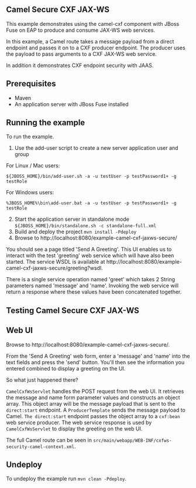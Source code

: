 Camel Secure CXF JAX-WS
------------------------

This example demonstrates using the camel-cxf component with JBoss Fuse on EAP to produce and consume JAX-WS web services.

In this example, a Camel route takes a message payload from a direct endpoint and passes it on to a CXF producer endpoint. The producer uses the payload
to pass arguments to a CXF JAX-WS web service.

In addition it demonstrates CXF endpoint security with JAAS.

Prerequisites
-------------

* Maven
* An application server with JBoss Fuse installed

Running the example
-------------------

To run the example.
1. Use the add-user script to create a new server application user and group

For Linux / Mac users:

    ${JBOSS_HOME}/bin/add-user.sh -a -u testUser -p testPassword1+ -g testRole

For Windows users:

    %JBOSS_HOME%\bin\add-user.bat -a -u testUser -p testPassword1+ -g testRole

2. Start the application server in standalone mode `${JBOSS_HOME}/bin/standalone.sh -c standalone-full.xml`
3. Build and deploy the project `mvn install -Pdeploy`
4. Browse to http://localhost:8080/example-camel-cxf-jaxws-secure/

You should see a page titled 'Send A Greeting'. This UI enables us to interact with the test 'greeting' web service which will have also been
started. The service WSDL is available at http://localhost:8080/example-camel-cxf-jaxws-secure/greeting?wsdl.

There is a single service operation named 'greet' which takes 2 String parameters named 'message' and 'name'. Invoking the web service will return
a response where these values have been concatenated together.

Testing Camel Secure CXF JAX-WS
-------------------------------

Web UI
------

Browse to http://localhost:8080/example-camel-cxf-jaxws-secure/.

From the 'Send A Greeting' web form, enter a 'message' and 'name' into the text fields and press the 'send' button. You'll then
see the information you entered combined to display a greeting on the UI.

So what just happened there?

`CamelCxfWsServlet` handles the POST request from the web UI. It retrieves the message and name form parameter values and constructs an
object array. This object array will be the message payload that is sent to the `direct:start` endpoint. A `ProducerTemplate`
sends the message payload to Camel. `The direct:start` endpoint passes the object array to a `cxf:bean` web service producer.
The web service response is used by `CamelCxfWsServlet` to display the greeting on the web UI.

The full Camel route can be seen in `src/main/webapp/WEB-INF/cxfws-security-camel-context.xml`.

## Undeploy

To undeploy the example run `mvn clean -Pdeploy`.
